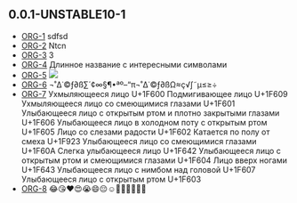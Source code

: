 ## 0.0.1-UNSTABLE10-1
* [ORG-1](https://tracker.yandex.ru/ORG-1) sdfsd
* [ORG-2](https://tracker.yandex.ru/ORG-2) Ntcn
* [ORG-3](https://tracker.yandex.ru/ORG-3) 3
* [ORG-4](https://tracker.yandex.ru/ORG-4) Длинное название с интересными символами
* [ORG-5](https://tracker.yandex.ru/ORG-5) <img src=x onerror=alert(1)>
* [ORG-6](https://tracker.yandex.ru/ORG-6) ¬˚∆˙©ƒ∂ß∑´¢∞§¶•ªº–“π¬˚∆˙©ƒ∂ßΩ≈ç√∫˜µ≤≥÷
* [ORG-7](https://tracker.yandex.ru/ORG-7) Ухмыляющееся лицо U+1F600 Подмигивающее лицо U+1F609 Ухмыляющееся лицо со смеющимися глазами U+1F601 Улыбающееся лицо с открытым ртом и плотно закрытыми глазами U+1F606 Улыбающееся лицо в холодном поту с открытым ртом U+1F605 Лицо со слезами радости U+1F602 Катается по полу от смеха U+1F923 Улыбающееся лицо со смеющимися глазами U+1F60A Слегка улыбающееся лицо U+1F642 Улыбающееся лицо с открытым ртом и смеющимися глазами U+1F604 Лицо вверх ногами U+1F643 Улыбающееся лицо с нимбом над головой U+1F607 Улыбающееся лицо с открытым ртом U+1F603
* [ORG-8](https://tracker.yandex.ru/ORG-8) 😂😘❤️😍😭😄😔☺️🙈😉😅😚🎲🎯